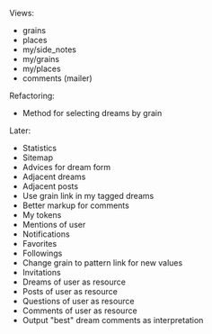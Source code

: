 Views:

 * grains          
 * places          
 * my/side_notes
 * my/grains        
 * my/places        
 * comments (mailer)
 
Refactoring:

  * Method for selecting dreams by grain

Later:

 * Statistics
 * Sitemap
 * Advices for dream form
 * Adjacent dreams
 * Adjacent posts
 * Use grain link in my tagged dreams
 * Better markup for comments
 * My tokens
 * Mentions of user
 * Notifications
 * Favorites
 * Followings
 * Change grain to pattern link for new values
 * Invitations
 * Dreams of user as resource
 * Posts of user as resource
 * Questions of user as resource
 * Comments of user as resource
 * Output "best" dream comments as interpretation
